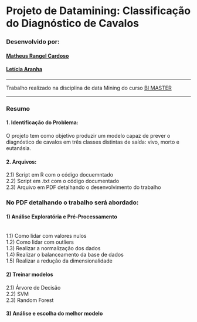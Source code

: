 # Projeto de Datamining: Classificação do Diagnóstico de Cavalos

### Desenvolvido por:

#### [Matheus Rangel Cardoso](https://github.com/MatheusRangelCardoso)
#### [Letícia Aranha](https://github.com/let-aranha)

---

Trabalho realizado na disciplina de data Mining do curso [BI MASTER](https://ica.puc-rio.ai/bi-master)

---

### Resumo
#### 1.	Identificação do Problema:
O projeto tem como objetivo produzir um modelo capaz de prever o diagnóstico de cavalos em três classes distintas de saída: vivo, morto e eutanásia.
#### 2.	Arquivos:
2.1) Script em R com o código docuemntado
<br>
2.2) Script em .txt com o código documentado
<br>
2.3) Arquivo em PDF detalhando o desenvolvimento do trabalho
### No PDF detalhando o trabalho será abordado:
#### 1) Análise Exploratória e Pré-Processamento	
<br>
1.1)	Como lidar com valores nulos
<br>
1.2) Como lidar com outliers
<br>
1.3) Realizar a normalização	dos dados
<br>
1.4) Realizar o	balanceamento	da base de dados
<br>
1.5)	Realizar a redução da dimensionalidade

#### 2) Treinar modelos
2.1)	Árvore de Decisão
<br>
2.2)	SVM
<br>
2.3)	Random Forest

#### 3) Análise e escolha do melhor modelo
